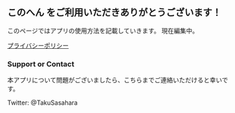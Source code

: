 ## このへん をご利用いただきありがとうございます！

このページではアプリの使用方法を記載していきます。
現在編集中。

[プライバシーポリシー](./PrivacyPolicy.md)

### Support or Contact

本アプリについて問題がございましたら、こちらまでご連絡いただけると幸いです。

Twitter: @TakuSasahara
